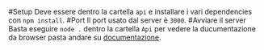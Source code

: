 #Setup
Deve essere dentro la cartella `api` e installare i vari dependencies con `npm install`.
#Port 
Il port usato dal server è `3000`.
#Avviare il server
Basta eseguire `node .` dentro la cartella `Api`  per vedere la ducumentazione da browser pasta andare su [documentazione](http://localhost:3000/documentation).